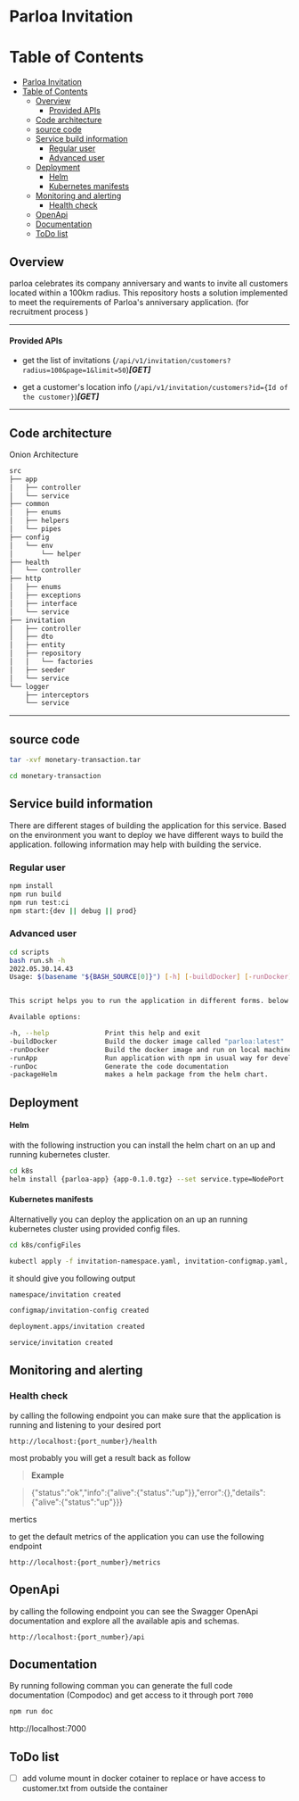 # Parloa Invitation

# Table of Contents

- [Parloa Invitation](#parloa-invitation)
- [Table of Contents](#table-of-contents)
  - [Overview](#overview)
      - [Provided APIs](#provided-apis)
  - [Code architecture](#code-architecture)
  - [source code](#source-code)
  - [Service build information](#service-build-information)
    - [Regular user](#regular-user)
    - [Advanced user](#advanced-user)
  - [Deployment](#deployment)
      - [Helm](#helm)
      - [Kubernetes manifests](#kubernetes-manifests)
  - [Monitoring and alerting](#monitoring-and-alerting)
    - [Health check](#health-check)
  - [OpenApi](#openapi)
  - [Documentation](#documentation)
  - [ToDo list](#todo-list)

## Overview

parloa celebrates its company anniversary and wants to invite all customers located within a 100km radius. This repository hosts a solution implemented to meet the requirements of Parloa's anniversary application. (for recruitment process )

---

#### Provided APIs

- get the list of invitations (`/api/v1/invitation/customers?radius=100&page=1&limit=50`)***[GET]***

- get a customer's location info (`/api/v1/invitation/customers?id={Id of the customer}`)***[GET]***

---

## Code architecture

Onion Architecture

```bash
src
├── app
│   ├── controller
│   └── service
├── common
│   ├── enums
│   ├── helpers
│   └── pipes
├── config
│   └── env
│       └── helper
├── health
│   └── controller
├── http
│   ├── enums
│   ├── exceptions
│   ├── interface
│   └── service
├── invitation
│   ├── controller
│   ├── dto
│   ├── entity
│   ├── repository
│   │   └── factories
│   ├── seeder
│   └── service
└── logger
    ├── interceptors
    └── service
```

---

## source code

```bash
tar -xvf monetary-transaction.tar

cd monetary-transaction
```

## Service build information

There are different stages of building the application for this service. Based on the environment you want to deploy we have different ways to build the application. following information may help with building the service.

### Regular user

```bash
npm install
npm run build
npm run test:ci
npm start:{dev || debug || prod}
```

### Advanced user

```bash
cd scripts
bash run.sh -h
2022.05.30.14.43
Usage: $(basename "${BASH_SOURCE[0]}") [-h] [-buildDocker] [-runDocker] [-runApp] [-runDoc] [-packageHelm]


This script helps you to run the application in different forms. below you can get the full list of available options.

Available options:

-h, --help              Print this help and exit
-buildDocker            Build the docker image called "parloa:latest"
-runDocker              Build the docker image and run on local machine
-runApp                 Run application with npm in usual way for development
-runDoc                 Generate the code documentation
-packageHelm            makes a helm package from the helm chart.
```

## Deployment

#### Helm

with the following instruction you can install the helm chart on an up and running kubernetes cluster.

```bash
cd k8s
helm install {parloa-app} {app-0.1.0.tgz} --set service.type=NodePort
```

#### Kubernetes manifests

Alternativelly you can deploy the application on an up an running kubernetes cluster using provided config files.

```bash
cd k8s/configFiles

kubectl apply -f invitation-namespace.yaml, invitation-configmap.yaml, invitation-deployment.yaml, invitation-service.yaml
```

it should give you following output

```bash
namespace/invitation created

configmap/invitation-config created

deployment.apps/invitation created

service/invitation created
```

## Monitoring and alerting

### Health check

by calling the following endpoint you can make sure that the application is running and listening to your desired port

`http://localhost:{port_number}/health`

most probably you will get a result back as follow

> **Example**

> {"status":"ok","info":{"alive":{"status":"up"}},"error":{},"details":{"alive":{"status":"up"}}}

mertics

to get the default metrics of the application you can use the following endpoint

`http://localhost:{port_number}/metrics`

## OpenApi

by calling the following endpoint you can see the Swagger OpenApi documentation and explore all the available apis and schemas.

`http://localhost:{port_number}/api`

## Documentation

By running following comman you can generate the full code documentation (Compodoc) and get access to it through port `7000`

```bash
npm run doc
```

http://localhost:7000

## ToDo list

- [ ] add volume mount in docker cotainer to replace or have access to customer.txt from outside the container

